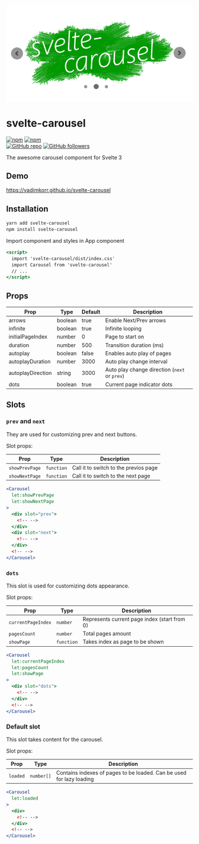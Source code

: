 ![svelte-carousel](./docs/svelte-carousel-logo-md.png)


# svelte-carousel

<div align="left">

[![npm](https://img.shields.io/npm/v/svelte-carousel.svg)](https://www.npmjs.com/package/svelte-carousel) [![npm](https://img.shields.io/npm/dm/svelte-carousel.svg)](https://www.npmjs.com/package/svelte-carousel)
<br />
[![GitHub repo](https://img.shields.io/badge/github-repo-green.svg?style=flat)](https://github.com/vadimkorr/svelte-carousel) [![GitHub followers](https://img.shields.io/github/followers/vadimkorr.svg?style=social&label=Follow)](https://github.com/vadimkorr)

</div>

The awesome carousel component for Svelte 3

## Demo

https://vadimkorr.github.io/svelte-carousel

## Installation
```bash
yarn add svelte-carousel
npm install svelte-carousel
```

Import component and styles in App component
```jsx
<script>
  import 'svelte-carousel/dist/index.css'
  import Carousel from 'svelte-carousel'
  // ...
</script>
```

## Props
| Prop                 | Type       | Default     | Description                                   | 
|----------------------|------------|-------------|-----------------------------------------------|
| arrows               | boolean    | true        | Enable Next/Prev arrows                       |
| infinite             | boolean    | true        | Infinite looping                              |
| initialPageIndex     | number     | 0           | Page to start on                              |
| duration             | number     | 500         | Transition duration (ms)                      |
| autoplay             | boolean    | false       | Enables auto play of pages                    |
| autoplayDuration     | number     | 3000        | Auto play change interval                     |
| autoplayDirection    | string     | 3000        | Auto play change direction (`next` or `prev`) |
| dots                 | boolean    | true        | Current page indicator dots                   |

## Slots

### `prev` and `next`
They are used for customizing prev and next buttons.

Slot props:

| Prop               | Type        | Description                           | 
|--------------------|-------------|---------------------------------------|
| `showPrevPage`     | `function`  | Call it to switch to the previos page |
| `showNextPage`     | `function`  | Call it to switch to the next page    |

```jsx
<Carousel
  let:showPrevPage
  let:showNextPage
>
  <div slot="prev">
    <!-- -->
  </div>
  <div slot="next">
    <!-- -->
  </div>
  <!-- -->
</Carousel>
```

### `dots`

This slot is used for customizing dots appearance.

Slot props:

| Prop                | Type         | Description                                  | 
|---------------------|--------------|----------------------------------------------|
| `currentPageIndex`  | `number`     | Represents current page index (start from 0) |
| `pagesCount`        | `number`     | Total pages amount                           |
| `showPage`          | `function`   | Takes index as page to be shown              |

```jsx
<Carousel
  let:currentPageIndex
  let:pagesCount
  let:showPage
>
  <div slot="dots">
    <!-- -->
  </div>
  <!-- -->
</Carousel>
```

### Default slot

This slot takes content for the carousel.

Slot props:

| Prop              | Type       | Description                                                          | 
|-------------------|------------|----------------------------------------------------------------------|
| `loaded`          | `number[]` | Contains indexes of pages to be loaded. Can be used for lazy loading |

```jsx
<Carousel
  let:loaded
>
  <div>
    <!-- -->
  </div>
  <!-- -->
</Carousel>
```